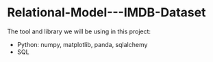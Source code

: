 # Relational-Model---IMDB-Dataset
The tool and library we will be using in this project:
- Python: numpy, matplotlib, panda, sqlalchemy
- SQL
